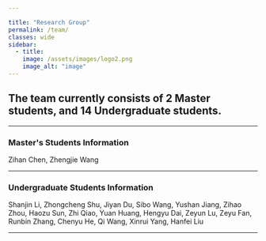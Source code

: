 ```yaml
---

title: "Research Group"
permalink: /team/
classes: wide
sidebar:
  - title: 
    image: /assets/images/logo2.png
    image_alt: "image"
---
```


## The team currently consists of 2 Master students, and 14 Undergraduate students.

---

### Master's Students Information

Zihan Chen, Zhengjie Wang

---

### Undergraduate Students Information

Shanjin Li, Zhongcheng Shu, Jiyan Du, Sibo Wang, Yushan Jiang, Zihao Zhou, Haozu Sun, Zhi Qiao, Yuan Huang, Hengyu Dai, Zeyun Lu, Zeyu Fan, Runbin Zhang, Chenyu He, Qi Wang, Xinrui Yang, Hanfei Liu

---
